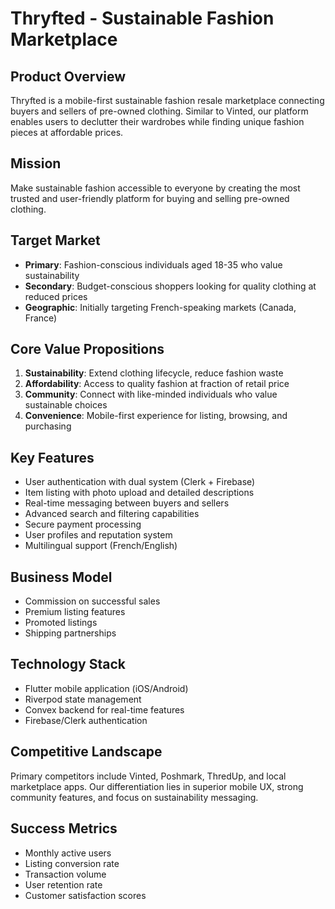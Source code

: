 # Thryfted - Sustainable Fashion Marketplace

## Product Overview
Thryfted is a mobile-first sustainable fashion resale marketplace connecting buyers and sellers of pre-owned clothing. Similar to Vinted, our platform enables users to declutter their wardrobes while finding unique fashion pieces at affordable prices.

## Mission
Make sustainable fashion accessible to everyone by creating the most trusted and user-friendly platform for buying and selling pre-owned clothing.

## Target Market
- **Primary**: Fashion-conscious individuals aged 18-35 who value sustainability
- **Secondary**: Budget-conscious shoppers looking for quality clothing at reduced prices
- **Geographic**: Initially targeting French-speaking markets (Canada, France)

## Core Value Propositions
1. **Sustainability**: Extend clothing lifecycle, reduce fashion waste
2. **Affordability**: Access to quality fashion at fraction of retail price
3. **Community**: Connect with like-minded individuals who value sustainable choices
4. **Convenience**: Mobile-first experience for listing, browsing, and purchasing

## Key Features
- User authentication with dual system (Clerk + Firebase)
- Item listing with photo upload and detailed descriptions
- Real-time messaging between buyers and sellers
- Advanced search and filtering capabilities
- Secure payment processing
- User profiles and reputation system
- Multilingual support (French/English)

## Business Model
- Commission on successful sales
- Premium listing features
- Promoted listings
- Shipping partnerships

## Technology Stack
- Flutter mobile application (iOS/Android)
- Riverpod state management
- Convex backend for real-time features
- Firebase/Clerk authentication

## Competitive Landscape
Primary competitors include Vinted, Poshmark, ThredUp, and local marketplace apps. Our differentiation lies in superior mobile UX, strong community features, and focus on sustainability messaging.

## Success Metrics
- Monthly active users
- Listing conversion rate
- Transaction volume
- User retention rate
- Customer satisfaction scores